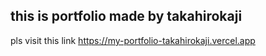 ## this is portfolio made by takahirokaji

pls visit this link
https://my-portfolio-takahirokaji.vercel.app
